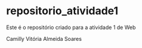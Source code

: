 # repositorio_atividade1
Este é o repositório criado para a atividade 1 de Web

Camilly Vitória Almeida Soares
